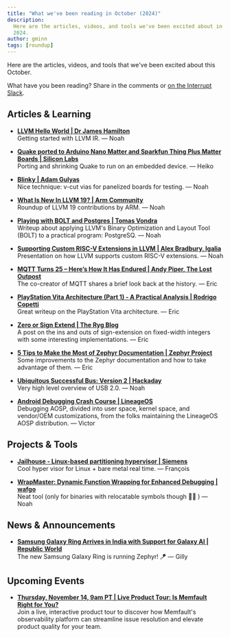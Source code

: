 ```yaml
---
title: "What we've been reading in October (2024)"
description:
  Here are the articles, videos, and tools we've been excited about in October
  2024.
author: gminn
tags: [roundup]
---
```


<!-- excerpt start -->

Here are the articles, videos, and tools that we've been excited about this
October.

<!-- excerpt end -->

What have you been reading? Share in the comments or
[on the Interrupt Slack](https://interrupt-slack.herokuapp.com/).

## Articles & Learning

- [**LLVM Hello World | Dr James Hamilton**](https://jameshamilton.eu/programming/llvm-hello-world)<br>
Getting started with LLVM IR. — Noah

- [**Quake ported to Arduino Nano Matter and Sparkfun Thing Plus Matter Boards | Silicon Labs**](https://community.silabs.com/s/share/a5UVm000000Vi1ZMAS/quake-ported-to-arduino-nano-matter-and-sparkfun-thing-plus-matter-boards?language=en_US)<br>
Porting and shrinking Quake to run on an embedded device. — Heiko

- [**Blinky | Adam Gulyas**](https://adamgulyas.ca/projects/Blinky.html)<br>
Nice technique: v-cut vias for panelized boards for testing. — Noah

- [**What Is New In LLVM 19? | Arm Community**](https://community.arm.com/arm-community-blogs/b/tools-software-ides-blog/posts/what-is-new-in-llvm-19)<br>
Roundup of LLVM 19 contributions by ARM. — Noah

- [**Playing with BOLT and Postgres | Tomas Vondra**](https://vondra.me/posts/playing-with-bolt-and-postgres/)<br>
Writeup about applying LLVM's Binary Optimization and Layout Tool (BOLT) to a practical program: PostgreSQ. — Noah

- [**Supporting Custom RISC-V Extensions in LLVM | Alex Bradbury, Igalia**](https://riscv-europe.org/summit/2024/media/Tutorial%20supporting%20custom%20RISC-V%20extensions%20in%20LLVM.pdf)<br>
Presentation on how LLVM supports custom RISC-V extensions. — Noah

- [**MQTT Turns 25 – Here’s How It Has Endured | Andy Piper, The Lost Outpost**](https://andypiper.co.uk/2024/10/22/mqtt-turns-25-heres-how-it-has-endured/)<br>
The co-creator of MQTT shares a brief look back at the history. — Eric

- [**PlayStation Vita Architecture (Part 1) - A Practical Analysis | Rodrigo Copetti**](https://www.copetti.org/writings/consoles/playstation-vita/)<br>
Great writeup on the PlayStation Vita architecture. — Eric

- [**Zero or Sign Extend | The Ryg Blog**](https://fgiesen.wordpress.com/2024/10/23/zero-or-sign-extend/)<br>
A post on the ins and outs of sign-extension on fixed-width integers with some interesting implementations. — Eric

- [**5 Tips to Make the Most of Zephyr Documentation | Zephyr Project**](https://www.zephyrproject.org/5-tips-to-make-the-most-of-zephyr-documentation/)<br>
Some improvements to the Zephyr documentation and how to take advantage of them. — Eric

- [**Ubiquitous Successful Bus: Version 2 | Hackaday**](https://hackaday.com/2024/10/17/ubiquitous-successful-bus-version-2/)<br>
Very high level overview of USB 2.0. — Noah

- [**Android Debugging Crash Course | LineageOS**](https://lineageos.org/engineering/HowTo-Debugging/)<br>
Debugging AOSP, divided into user space, kernel space, and vendor/OEM customizations, from the folks maintaining the LineageOS AOSP distribution. — Victor


## Projects & Tools

- [**Jailhouse - Linux-based partitioning hypervisor | Siemens**](https://github.com/siemens/jailhouse)<br>
Cool hyper visor for Linux + bare metal real time. — François

- [**WrapMaster: Dynamic Function Wrapping for Enhanced Debugging | wafgo**](https://github.com/wafgo/WrapMaster/)<br>
Neat tool (only for binaries with relocatable symbols though :face_exhaling: ) — Noah

## News & Announcements

- [**Samsung Galaxy Ring Arrives in India with Support for Galaxy AI | Republic World**](https://www.republicworld.com/tech/gadgets/samsung-galaxy-ring-arrives-in-india-with-support-for-galaxy-ai-top-features-india-price?hss_channel=lcp-27161269)<br>
The new Samsung Galaxy Ring is running Zephyr! :kite: — Gilly

## Upcoming Events

- [**Thursday, November 14, 9am PT | Live Product Tour: Is Memfault Right for You?**](https://go.memfault.com/live-product-tour-is-memfault-right-for-you)<br>
Join a live, interactive product tour to discover how Memfault's observability platform can streamline issue resolution and elevate product quality for your team.
